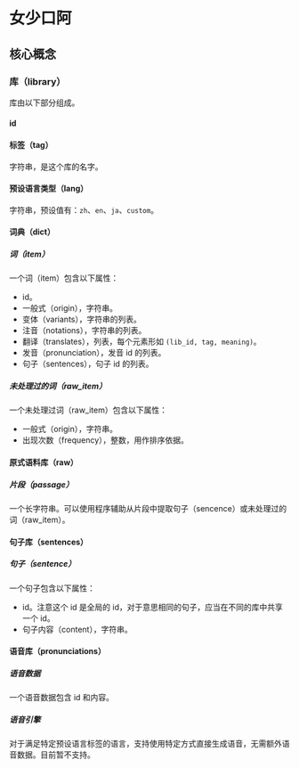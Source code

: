 # 女少口阿

## 核心概念

### 库（library）

库由以下部分组成。

#### id

#### 标签（tag）

字符串，是这个库的名字。

#### 预设语言类型（lang）

字符串，预设值有：`zh`、`en`、`ja`、`custom`。

#### 词典（dict）

##### 词（item）

一个词（item）包含以下属性：

- id。
- 一般式（origin），字符串。
- 变体（variants），字符串的列表。
- 注音（notations），字符串的列表。
- 翻译（translates），列表，每个元素形如 `(lib_id, tag, meaning)`。
- 发音（pronunciation），发音 id 的列表。
- 句子（sentences），句子 id 的列表。

##### 未处理过的词（raw_item）

一个未处理过词（raw_item）包含以下属性：

- 一般式（origin），字符串。
- 出现次数（frequency），整数，用作排序依据。

#### 原式语料库（raw）

##### 片段（passage）

一个长字符串。可以使用程序辅助从片段中提取句子（sencence）或未处理过的词（raw_item）。

#### 句子库（sentences）

##### 句子（sentence）

一个句子包含以下属性：

- id。注意这个 id 是全局的 id，对于意思相同的句子，应当在不同的库中共享一个 id。
- 句子内容（content），字符串。

#### 语音库（pronunciations）

##### 语音数据

一个语音数据包含 id 和内容。

##### 语音引擎

对于满足特定预设语言标签的语言，支持使用特定方式直接生成语音，无需额外语音数据。目前暂不支持。

